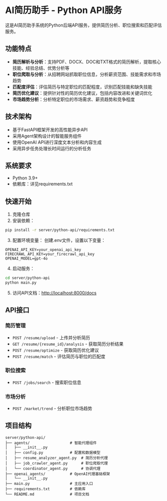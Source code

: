 # AI简历助手 - Python API服务

这是AI简历助手系统的Python后端API服务，提供简历分析、职位搜索和匹配评估服务。

## 功能特点

- **简历解析与分析**：支持PDF、DOCX、DOC和TXT格式的简历解析，提取核心技能、经验总结、优势分析等
- **职位爬取与分析**：从招聘网站抓取职位信息，分析薪资范围、技能需求和市场趋势
- **匹配度评估**：评估简历与特定职位的匹配程度，识别匹配技能和缺失技能
- **简历优化建议**：提供针对性的简历优化建议，包括内容改进和关键词优化
- **市场趋势分析**：分析特定职位的市场需求、薪资趋势和竞争程度

## 技术架构

- 基于FastAPI框架开发的高性能异步API
- 采用Agent架构设计的智能服务组件
- 使用OpenAI API进行深度文本分析和内容生成
- 采用异步任务处理长时间运行的分析任务

## 系统要求

- Python 3.9+
- 依赖库：详见requirements.txt

## 快速开始

1. 克隆仓库
2. 安装依赖：

```bash
pip install -r server/python-api/requirements.txt
```

3. 配置环境变量：
创建.env文件，设置以下变量：

```
OPENAI_API_KEY=your_openai_api_key
FIRECRAWL_API_KEY=your_firecrawl_api_key
OPENAI_MODEL=gpt-4o
```

4. 启动服务：

```bash
cd server/python-api
python main.py
```

5. 访问API文档：<http://localhost:8000/docs>

## API接口

### 简历管理

- `POST /resume/upload` - 上传并分析简历
- `GET /resume/{resume_id}/analysis` - 获取简历分析结果
- `POST /resume/optimize` - 获取简历优化建议
- `POST /resume/match` - 评估简历与职位的匹配度

### 职位搜索

- `POST /jobs/search` - 搜索职位信息

### 市场分析

- `POST /market/trend` - 分析职位市场趋势

## 项目结构

```
server/python-api/
├── agents/                  # 智能代理组件
│   ├── __init__.py
│   ├── config.py            # 配置和数据模型
│   ├── resume_analyzer_agent.py  # 简历分析代理
│   ├── job_crawler_agent.py      # 职位爬取代理
│   └── coordinator_agent.py      # 协调代理
├── openai_agents/           # OpenAI代理基础框架
│   └── __init__.py
├── main.py                  # 主应用入口
├── requirements.txt         # 依赖库
└── README.md                # 项目文档
```
